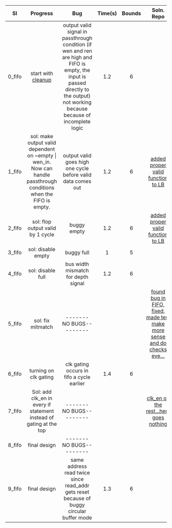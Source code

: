 | **Sl** | **Progress** | **Bug** | **Time(s)** | **Bounds** | **Soln. Repo** | **circular_en** |
|:------:|:-----------------------------------------------------------------------------------------------------------:|:----------------------------------------------------------------------------------------------------------------------------------------------------------------------------------:|:-------:|:------:|:----------------------------------------------------------------------:|:-----------:|
| 0_fifo | start with [cleanup](https://github.com/StanfordAHA/garnet/commit/823bee79f2616fc4778c644953e9b9e22aa1d01b#diff-d7ec987a198ed4cf3b82800e750c4fed) | output valid signal in passthrough condition (if wen and ren are high and FIFO is empty, the input is passed directly to the output) not working because because of incomplete logic  | 1.2 | 6 |  | 0 |
| 1_fifo | sol: make output valid dependent on ~empty \| wen\_in. Now can handle passthrough conditions when the FIFO is empty. | output valid goes high one cycle before valid data comes out | 1.2 | 6 | [added proper valid function to LB](https://github.com/StanfordAHA/garnet/commit/b219f61ba22f2993e4e79a4b8e1894134c093f77#diff-d7ec987a198ed4cf3b82800e750c4fed) | 0 |
| 2_fifo | sol: flop output valid by 1 cycle | buggy empty | 1.2 | 6 | [added proper valid function to LB](https://github.com/StanfordAHA/garnet/commit/b219f61ba22f2993e4e79a4b8e1894134c093f77#diff-d7ec987a198ed4cf3b82800e750c4fed) | 0 |
| 3_fifo | sol: disable empty | buggy full | 1 | 5 |  | 0 |
| 4_fifo | sol: disable full | bus width mismatch for depth signal | 1.2 | 6 |  | 0 |
| 5_fifo | sol: fix mitmatch | -------NO BUGS--------- |  |  | [found bug in FIFO, fixed, made test make more sense and do checks eve…](https://github.com/StanfordAHA/garnet/commit/88641665838078a95c1f2bb3003ad7270df57b3e#diff-d7ec987a198ed4cf3b82800e750c4fed) | 0 |
| 6\_fifo | turning on clk gating  | clk gating occurs in fifo a cycle earlier | 1.4 | 6 |  | 0 |
| 7\_fifo | Sol: add clk\_en in every if statement instead of gating at the top | -------NO BUGS--------- |  |  | [clk_en on the rest...here goes nothing](https://github.com/StanfordAHA/garnet/commit/88641665838078a95c1f2bb3003ad7270df57b3e#diff-d7ec987a198ed4cf3b82800e750c4fed) | 0 |
| 8_fifo | final design | -------NO BUGS--------- |  |  |  | 0 |
| 9\_fifo | final design | same address read twice since read_addr gets reset because of buggy circular buffer mode | 1.3 | 6 |  | 1 |
